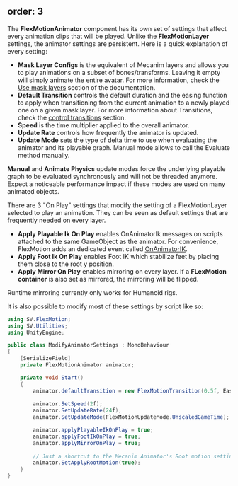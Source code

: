 order: 3
---

<?# Figure Src="/img/documentation/change-animator-settings-animator.jpg" Class="text-center" /?>

The **FlexMotionAnimator** component has its own set of settings that affect every animation clips that will be played. 
Unlike the **FlexMotionLayer** settings, the animator settings are persistent. 
Here is a quick explanation of every setting:

- **Mask Layer Configs** is the equivalent of Mecanim layers and allows you to play animations on a subset of bones/transforms. 
Leaving it empty will simply animate the entire avatar. For more information, check the [Use mask layers](xref:use-mask-layers) section of the documentation.
- **Default Transition** controls the default duration and the easing function to apply when transitioning from the current animation to a newly played one on a given mask layer.
For more information about Transitions, check the [control transitions](xref:control-transitions) section.
- **Speed** is the time multiplier applied to the overall animator.
- **Update Rate** controls how frequently the animator is updated.
- **Update Mode** sets the type of delta time to use when evaluating the animator and its playable graph. Manual mode allows to call the Evaluate method manually.

<?# Callout Type="warning" Title="⏱️ Performance consideration" ?>
<strong>Manual</strong> and <strong>Animate Physics</strong> update modes force the underlying playable graph to be evaluated synchronously and will not be threaded anymore.
Expect a noticeable performance impact if these modes are used on many animated objects.
<?#/ Callout ?>

There are 3 "On Play" settings that modify the setting of a FlexMotionLayer selected to play an animation.
They can be seen as default settings that are frequently needed on every layer.

- **Apply Playable Ik On Play** enables OnAnimatorIk messages on scripts attached to the same GameObject as the animator. 
For convenience, FlexMotion adds an dedicated event called [OnAnimatorIK](xref:api-SV.FlexMotion.FlexMotionAnimator.AnimatorIk).
- **Apply Foot Ik On Play** enables Foot IK which stabilize feet by placing them close to the root y position.
- **Apply Mirror On Play** enables mirroring on every layer. If a **FLexMotion container** is also set as mirrored, the mirroring will be flipped.

<?# Callout Type="info" Title="📝 Note" ?>
Runtime mirroring currently only works for Humanoid rigs. 
<?#/ Callout ?>

It is also possible to modify most of these settings by script like so:

```csharp
using SV.FlexMotion;
using SV.Utilities;
using UnityEngine;

public class ModifyAnimatorSettings : MonoBehaviour
{
    [SerializeField]
    private FlexMotionAnimator animator;

    private void Start()
    {
        animator.defaultTransition = new FlexMotionTransition(0.5f, Easing.Functions.BackEaseIn);
        
        animator.SetSpeed(2f);
        animator.SetUpdateRate(24f);
        animator.SetUpdateMode(FlexMotionUpdateMode.UnscaledGameTime);

        animator.applyPlayableIkOnPlay = true;
        animator.applyFootIkOnPlay = true;
        animator.applyMirrorOnPlay = true;
        
        // Just a shortcut to the Mecanim Animator's Root motion setting
        animator.SetApplyRootMotion(true);
    }
}
```